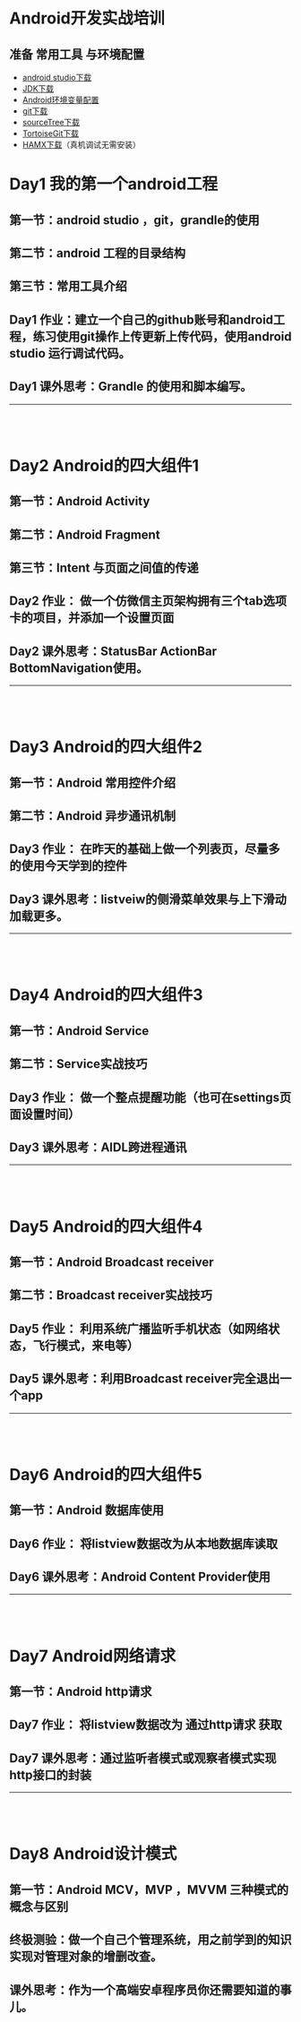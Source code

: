 # Android开发实战培训


## 准备 常用工具 与环境配置
*    [android studio下载](http://www.android-studio.org/ "Google")
*    [JDK下载](http://www.oracle.com/technetwork/java/javase/downloads/index.html "JDK")
*    [ Android环境变量配置](http://jingyan.baidu.com/article/f71d603757965b1ab641d12a.html " Android环境变量配置")
*    [git下载](https://git-scm.com/downloads/ "git下载")
*    [sourceTree下载](https://www.sourcetreeapp.com// "sourceTree下载")
*    [TortoiseGit下载](https://tortoisegit.org/download// "TortoiseGit")
*    [HAMX下载](https://software.intel.com/en-us/android/articles/intel-hardware-accelerated-execution-manager/ "HAMX下载")（真机调试无需安装）

#  Day1 我的第一个android工程
## 第一节：android studio ，git，grandle的使用
## 第二节：android 工程的目录结构
## 第三节：常用工具介绍
## Day1 作业：建立一个自己的github账号和android工程，练习使用git操作上传更新上传代码，使用android studio 运行调试代码。
## Day1 课外思考：Grandle 的使用和脚本编写。

*****
<br/>
<br/>

#  Day2 Android的四大组件1
## 第一节：Android Activity
## 第二节：Android Fragment
## 第三节：Intent 与页面之间值的传递
## Day2 作业： 做一个仿微信主页架构拥有三个tab选项卡的项目，并添加一个设置页面
## Day2 课外思考：StatusBar ActionBar BottomNavigation使用。
*****
<br/>
<br/>

# Day3 Android的四大组件2
## 第一节：Android 常用控件介绍
## 第二节：Android 异步通讯机制
## Day3 作业： 在昨天的基础上做一个列表页，尽量多的使用今天学到的控件
## Day3 课外思考：listveiw的侧滑菜单效果与上下滑动加载更多。
*****
<br/>
<br/>

# Day4 Android的四大组件3
## 第一节：Android Service
## 第二节：Service实战技巧
## Day3 作业： 做一个整点提醒功能（也可在settings页面设置时间）
## Day3 课外思考：AIDL跨进程通讯
*****
<br/>
<br/>

# Day5 Android的四大组件4
## 第一节：Android Broadcast receiver
## 第二节：Broadcast receiver实战技巧
## Day5 作业： 利用系统广播监听手机状态（如网络状态，飞行模式，来电等）
## Day5 课外思考：利用Broadcast receiver完全退出一个app
*****
<br/>
<br/>

# Day6 Android的四大组件5
## 第一节：Android 数据库使用
## Day6 作业： 将listview数据改为从本地数据库读取
## Day6 课外思考：Android Content Provider使用

*****
<br/>
<br/>

# Day7 Android网络请求
## 第一节：Android http请求
## Day7 作业： 将listview数据改为 通过http请求 获取
## Day7 课外思考：通过监听者模式或观察者模式实现http接口的封装
*****
<br/>
<br/>


# Day8 Android设计模式
## 第一节：Android MCV，MVP ，MVVM 三种模式的概念与区别
## 终极测验：做一个自己个管理系统，用之前学到的知识实现对管理对象的增删改查。
## 课外思考：作为一个高端安卓程序员你还需要知道的事儿。

<!-- # Day9 Android实战技巧技巧
## 第一节：常用第三方库介绍
## 第二节：答疑
 -->



